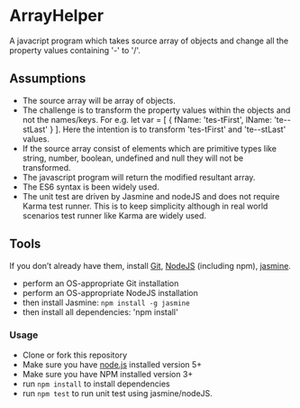# ArrayHelper

A javacript program which takes source array of objects and change all the property values containing '-' to '/'.

## Assumptions
- The source array will be array of objects.
- The challenge is to transform the property values within the objects and not the names/keys.
For e.g. let var = [ { fName: 'tes-tFirst', lName: 'te--stLast' } ]. Here the intention is to transform 'tes-tFirst' and 'te--stLast' values.
- If the source array consist of elements which are primitive types like string, number, boolean, undefined and null they will not be transformed. 
- The javascript program will return the modified resultant array.
- The ES6 syntax is been widely used.
- The unit test are driven by Jasmine and nodeJS and does not require Karma test runner. This is to keep simplicity although in real world scenarios test runner like Karma are widely used.


## Tools

If you don’t already have them, install [Git](https://git-scm.com/downloads),
[NodeJS](https://nodejs.org/en/) (including npm), [jasmine](https://jasmine.github.io/index.html).

- perform an OS-appropriate Git installation
- perform an OS-appropriate NodeJS installation
- then install Jasmine: `npm install -g jasmine`
- then install all dependencies: 'npm install'

### Usage
- Clone or fork this repository
- Make sure you have [node.js](https://nodejs.org/) installed version 5+
- Make sure you have NPM installed version 3+
- run `npm install` to install dependencies
- run `npm test` to run unit test using jasmine/nodeJS.

